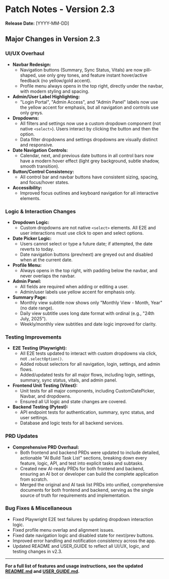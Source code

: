 # Patch Notes - Version 2.3

**Release Date:** [YYYY-MM-DD]

## Major Changes in Version 2.3

### UI/UX Overhaul
- **Navbar Redesign:**
  - Navigation buttons (Summary, Sync Status, Vitals) are now pill-shaped, use only grey tones, and feature instant hover/active feedback (no yellow/gold accent).
  - Profile menu always opens in the top right, directly under the navbar, with modern styling and spacing.
- **Admin/User Label Highlighting:**
  - "Login Portal", "Admin Access", and "Admin Panel" labels now use the yellow accent for emphasis, but all navigation and controls use only greys.
- **Dropdowns:**
  - All filters and settings now use a custom dropdown component (not native `<select>`). Users interact by clicking the button and then the option.
  - Data filter dropdowns and settings dropdowns are visually distinct and responsive.
- **Date Navigation Controls:**
  - Calendar, next, and previous date buttons in all control bars now have a modern hover effect (light grey background, subtle shadow, smooth transition).
- **Button/Control Consistency:**
  - All control bar and navbar buttons have consistent sizing, spacing, and focus/hover states.
- **Accessibility:**
  - Improved focus outlines and keyboard navigation for all interactive elements.

### Logic & Interaction Changes
- **Dropdown Logic:**
  - Custom dropdowns are not native `<select>` elements. All E2E and user interactions must use click to open and select options.
- **Date Picker Logic:**
  - Users cannot select or type a future date; if attempted, the date reverts to today.
  - Date navigation buttons (prev/next) are greyed out and disabled when at the current date.
- **Profile Menu:**
  - Always opens in the top right, with padding below the navbar, and never overlaps the navbar.
- **Admin Panel:**
  - All fields are required when adding or editing a user.
  - Admin/user labels use yellow accent for emphasis only.
- **Summary Page:**
  - Monthly view subtitle now shows only "Monthly View - Month, Year" (no date range).
  - Daily view subtitle uses long date format with ordinal (e.g., "24th July, 2025").
  - Weekly/monthly view subtitles and date logic improved for clarity.

### Testing Improvements
- **E2E Testing (Playwright):**
  - All E2E tests updated to interact with custom dropdowns via click, not `.selectOption()`.
  - Added robust selectors for all navigation, login, settings, and admin flows.
  - Added/updated tests for all major flows, including login, settings, summary, sync status, vitals, and admin panel.
- **Frontend Unit Testing (Vitest):**
  - Unit tests for all major components, including CustomDatePicker, Navbar, and dropdowns.
  - Ensured all UI logic and state changes are covered.
- **Backend Testing (Pytest):**
  - API endpoint tests for authentication, summary, sync status, and user settings.
  - Database and logic tests for all backend services.

### PRD Updates
- **Comprehensive PRD Overhaul:**
  - Both frontend and backend PRDs were updated to include detailed, actionable "AI Build Task List" sections, breaking down every feature, logic, API, and test into explicit tasks and subtasks.
  - Created new AI-ready PRDs for both frontend and backend, ensuring an AI bot or developer can build the complete application from scratch.
  - Merged the original and AI task list PRDs into unified, comprehensive documents for both frontend and backend, serving as the single source of truth for requirements and implementation.

### Bug Fixes & Miscellaneous
- Fixed Playwright E2E test failures by updating dropdown interaction logic.
- Fixed profile menu overlap and alignment issues.
- Fixed date navigation logic and disabled state for next/prev buttons.
- Improved error handling and notification consistency across the app.
- Updated README and USER_GUIDE to reflect all UI/UX, logic, and testing changes in v2.3.

---

**For a full list of features and usage instructions, see the updated [README.md](../README.md) and [USER_GUIDE.md](../USER_GUIDE.md).** 